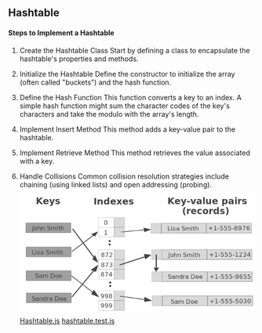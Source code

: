 ## Hashtable

#### Steps to Implement a Hashtable
1. Create the Hashtable Class
   Start by defining a class to encapsulate the hashtable's properties and methods.

2. Initialize the Hashtable
   Define the constructor to initialize the array (often called "buckets") and the hash function.

3. Define the Hash Function
   This function converts a key to an index. A simple hash function might sum the character codes of the key's characters and take the modulo with the array's length.

4. Implement Insert Method
   This method adds a key-value pair to the hashtable.

5. Implement Retrieve Method
   This method retrieves the value associated with a key.

6. Handle Collisions
   Common collision resolution strategies include chaining (using linked lists) and open addressing (probing).
![img.png](img.png)
[Hashtable.js](Hashtable.js)
[hashtable.test.js](hashtable.test.js)